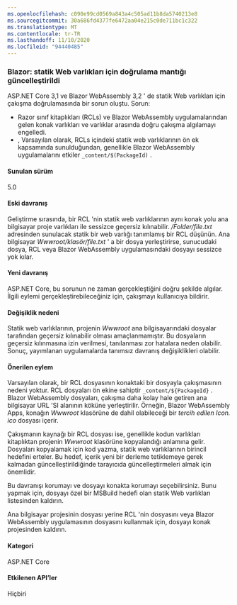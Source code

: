 ```yaml
---
ms.openlocfilehash: c090e99cd0569a843a4c505ad11b8da5740213e8
ms.sourcegitcommit: 30a686fd4377fe6472aa04e215c0de711bc1c322
ms.translationtype: MT
ms.contentlocale: tr-TR
ms.lasthandoff: 11/10/2020
ms.locfileid: "94440485"
---
```

### <a name="blazor-updated-validation-logic-for-static-web-assets"></a>Blazor: statik Web varlıkları için doğrulama mantığı güncelleştirildi

ASP.NET Core 3,1 ve Blazor WebAssembly 3,2 ' de statik Web varlıkları için çakışma doğrulamasında bir sorun oluştu. Sorun:

* Razor sınıf kitaplıkları (RCLs) ve Blazor WebAssembly uygulamalarından gelen konak varlıkları ve varlıklar arasında doğru çakışma algılamayı engelledi.
* , Varsayılan olarak, RCLs içindeki statik web varlıklarının ön ek kapsamında sunulduğundan, genellikle Blazor WebAssembly uygulamalarını etkiler `_content/$(PackageId)` .

#### <a name="version-introduced"></a>Sunulan sürüm

5.0

#### <a name="old-behavior"></a>Eski davranış

Geliştirme sırasında, bir RCL 'nin statik web varlıklarının aynı konak yolu ana bilgisayar proje varlıkları ile sessizce geçersiz kılınabilir. */Folder/file.txt* adresinden sunulacak statik bir web varlığı tanımlamış bir RCL düşünün. Ana bilgisayar *Wwwroot/klasör/file.txt* ' a bir dosya yerleştirirse, sunucudaki dosya, RCL veya Blazor WebAssembly uygulamasındaki dosyayı sessizce yok kılar.

#### <a name="new-behavior"></a>Yeni davranış

ASP.NET Core, bu sorunun ne zaman gerçekleştiğini doğru şekilde algılar. İlgili eylemi gerçekleştirebileceğiniz için, çakışmayı kullanıcıya bildirir.

#### <a name="reason-for-change"></a>Değişiklik nedeni

Statik web varlıklarının, projenin *Wwwroot* ana bilgisayarındaki dosyalar tarafından geçersiz kılınabilir olması amaçlanmamıştır. Bu dosyaların geçersiz kılınmasına izin verilmesi, tanılanması zor hatalara neden olabilir. Sonuç, yayımlanan uygulamalarda tanımsız davranış değişiklikleri olabilir.

#### <a name="recommended-action"></a>Önerilen eylem

Varsayılan olarak, bir RCL dosyasının konaktaki bir dosyayla çakışmasının nedeni yoktur. RCL dosyaları ön ekine sahiptir `_content/${PackageId}` . Blazor WebAssembly dosyaları, çakışma daha kolay hale getiren ana bilgisayar URL 'SI alanının köküne yerleştirilir. Örneğin, Blazor WebAssembly Apps, konağın *Wwwroot* klasörüne de dahil olabileceği bir *tercih edilen Icon. ico* dosyası içerir.

Çakışmanın kaynağı bir RCL dosyası ise, genellikle kodun varlıkları kitaplıktan projenin *Wwwroot* klasörüne kopyalandığı anlamına gelir. Dosyaları kopyalamak için kod yazma, statik web varlıklarının birincil hedefini erteler. Bu hedef, içerik yeni bir derleme tetiklemeye gerek kalmadan güncelleştirildiğinde tarayıcıda güncelleştirmeleri almak için önemlidir.

Bu davranışı korumayı ve dosyayı konakta korumayı seçebilirsiniz. Bunu yapmak için, dosyayı özel bir MSBuild hedefi olan statik Web varlıkları listesinden kaldırın.

Ana bilgisayar projesinin dosyası yerine RCL 'nin dosyasını veya Blazor WebAssembly uygulamasının dosyasını kullanmak için, dosyayı konak projesinden kaldırın.

#### <a name="category"></a>Kategori

ASP.NET Core

#### <a name="affected-apis"></a>Etkilenen API’ler

Hiçbiri

<!--

#### Affected APIs

Not detectable via API analysis

-->
